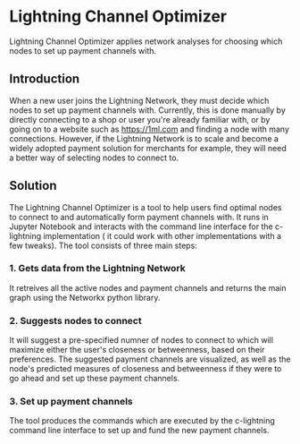 # Lightning Channel Optimizer

Lightning Channel Optimizer applies network analyses for choosing which nodes to set up payment channels with. 

## Introduction
When a new user joins the Lightning Network, they must decide which nodes to set up payment channels with. Currently, this is done manually by directly connecting to a shop or user you're already familiar with, or by going on to a website such as https://1ml.com and finding a node with many connections. However, if the Lightning Network is to scale and become a widely adopted payment solution for merchants for example, they will need a better way of selecting nodes to connect to. 

## Solution
The Lightning Channel Optimizer is a tool to help users find optimal nodes to connect to and automatically form payment channels with. It runs in Jupyter Notebook and interacts with the command line interface for the c-lightning implementation ( it could work with other implementations with a few tweaks). The tool consists of three main steps:

  ### 1. Gets data from the Lightning Network
  It retreives all the active nodes and payment channels and returns the main graph    using the Networkx python library. 
  ### 2. Suggests nodes to connect 
  It will suggest a pre-specified numner of nodes to connect to which will maximize either the user's closeness or betweenness, based on their preferences. The suggested payment channels are visualized, as well as the node's predicted measures of closeness and betweenness if they  were to go ahead and set up these payment channels.
  ### 3. Set up payment channels
  The tool produces the commands which are executed by the c-lightning command line interface to set up and fund the new payment channels.

